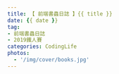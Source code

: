 ```yaml
---
title: 【 前端書蟲日誌 】{{ title }}
date: {{ date }}
tag:
- 前端書蟲日誌
- 2019鐵人賽
categories: CodingLife
photos:
  - '/img/cover/books.jpg'
---
```


